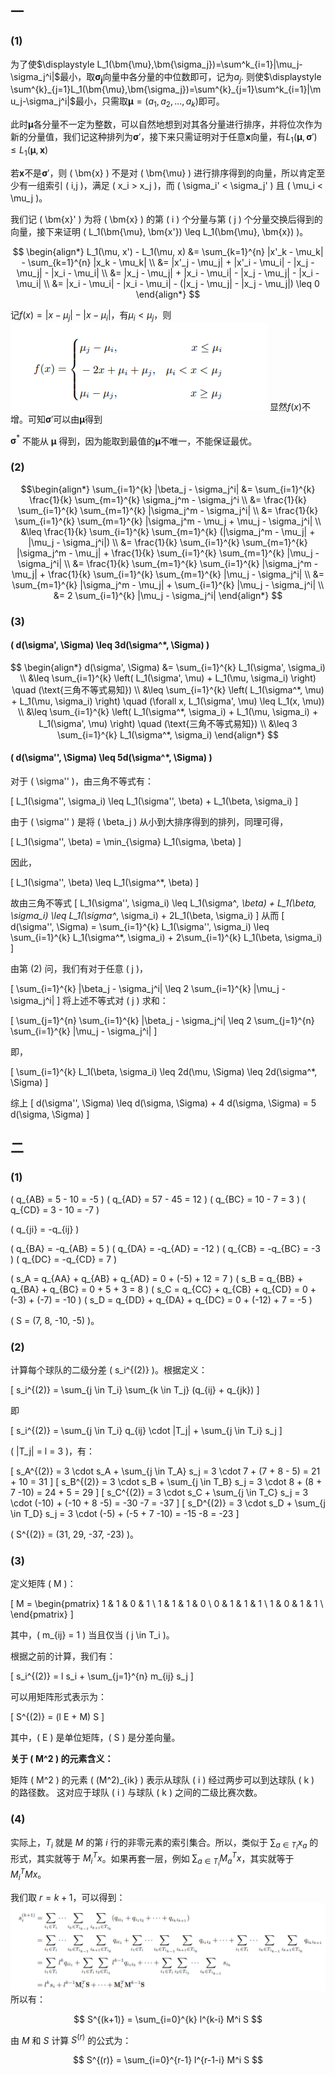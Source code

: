 ## 一
### (1)
为了使$\displaystyle L_1(\bm{\mu},\bm{\sigma_j})=\sum^k_{i=1}|\mu_j-\sigma_j^i|$最小，取$\bm{\sigma_j}$向量中各分量的中位数即可，记为$a_j$.
则使$\displaystyle \sum^{k}_{j=1}L_1(\bm{\mu},\bm{\sigma_j})=\sum^{k}_{j=1}\sum^k_{i=1}|\mu_j-\sigma_j^i|$最小，只需取$\bm{\mu}=(a_1,a_2,...,a_k)$即可。

此时$\bm{\mu}$各分量不一定为整数，可以自然地想到对其各分量进行排序，并将位次作为新的分量值，我们记这种排列为$\bm{\sigma}'$，接下来只需证明对于任意$\bm{x}$向量，有$L_1(\bm{\mu},\bm{\sigma}')\leq L_1(\bm{\mu},\bm{x})$

若$\bm{x}$不是$\bm{\sigma}'$，则 \( \bm{x} \) 不是对 \( \bm{\mu} \) 进行排序得到的向量，所以肯定至少有一组索引 \( i,j \)，满足 \( x_i > x_j \)，而 \( \sigma_i' < \sigma_j' \) 且 \( \mu_i < \mu_j \)。

我们记 \( \bm{x}' \) 为将 \( \bm{x} \) 的第 \( i \) 个分量与第 \( j \) 个分量交换后得到的向量，接下来证明 \( L_1(\bm{\mu}, \bm{x'}) \leq L_1(\bm{\mu}, \bm{x}) \)。

$$
\begin{align*}
    L_1(\mu, x') - L_1(\mu, x) &= \sum_{k=1}^{n} |x'_k - \mu_k| - \sum_{k=1}^{n} |x_k - \mu_k| \\
    &= |x'_j - \mu_j| + |x'_i - \mu_i| - |x_j - \mu_j| - |x_i - \mu_i| \\
    &= |x_j - \mu_j| + |x_i - \mu_i| - |x_j - \mu_j| - |x_i - \mu_i| \\
    &= |x_i - \mu_i| - |x_i - \mu_i| - (|x_j - \mu_j| - |x_j - \mu_j|) \leq 0
\end{align*}
$$

记$f(x)=|x-\mu_j|-|x-\mu_i|$，有$\mu_i<\mu_j$，则
![alt text](image-1.png)
显然$f(x)$不增。可知$\bm{\sigma}'$可以由$\bm{\mu}$得到

$\bm{\sigma}^*$ 不能从 $\bm{\mu}$ 得到，因为能取到最值的$\bm{\mu}$不唯一，不能保证最优。
### (2)
$$\begin{align*}
\sum_{i=1}^{k} |\beta_j - \sigma_j^i| &= \sum_{i=1}^{k} \frac{1}{k} \sum_{m=1}^{k} \sigma_j^m - \sigma_j^i \\
&= \frac{1}{k} \sum_{i=1}^{k} \sum_{m=1}^{k} |\sigma_j^m - \sigma_j^i| \\
&= \frac{1}{k} \sum_{i=1}^{k} \sum_{m=1}^{k} |\sigma_j^m - \mu_j + \mu_j - \sigma_j^i| \\
&\leq \frac{1}{k} \sum_{i=1}^{k} \sum_{m=1}^{k} (|\sigma_j^m - \mu_j| + |\mu_j - \sigma_j^i|) \\
&= \frac{1}{k} \sum_{i=1}^{k} \sum_{m=1}^{k} |\sigma_j^m - \mu_j| + \frac{1}{k} \sum_{i=1}^{k} \sum_{m=1}^{k} |\mu_j - \sigma_j^i| \\
&= \frac{1}{k} \sum_{m=1}^{k} \sum_{i=1}^{k} |\sigma_j^m - \mu_j| + \frac{1}{k} \sum_{i=1}^{k} \sum_{m=1}^{k} |\mu_j - \sigma_j^i| \\
&= \sum_{m=1}^{k} |\sigma_j^m - \mu_j| + \sum_{i=1}^{k} |\mu_j - \sigma_j^i| \\
&= 2 \sum_{i=1}^{k} |\mu_j - \sigma_j^i|
\end{align*}
$$
### (3)
#### \( d(\sigma', \Sigma) \leq 3d(\sigma^*, \Sigma) \)
$$
\begin{align*}
d(\sigma', \Sigma) &= \sum_{i=1}^{k} L_1(\sigma', \sigma_i) \\
&\leq \sum_{i=1}^{k} \left( L_1(\sigma', \mu) + L_1(\mu, \sigma_i) \right) \quad (\text{三角不等式易知}) \\
&\leq \sum_{i=1}^{k} \left( L_1(\sigma^*, \mu) + L_1(\mu, \sigma_i) \right) \quad (\forall x, L_1(\sigma', \mu) \leq L_1(x, \mu)) \\
&\leq \sum_{i=1}^{k} \left( L_1(\sigma^*, \sigma_i) + L_1(\mu, \sigma_i) + L_1(\sigma', \mu) \right) \quad (\text{三角不等式易知}) \\
&\leq 3 \sum_{i=1}^{k} L_1(\sigma^*, \sigma_i)
\end{align*}
$$
#### \( d(\sigma'', \Sigma) \leq 5d(\sigma^*, \Sigma) \)

对于 \( \sigma'' \)，由三角不等式有：

\[
L_1(\sigma'', \sigma_i) \leq L_1(\sigma'', \beta) + L_1(\beta, \sigma_i)
\]

由于 \( \sigma'' \) 是将 \( \beta_j \) 从小到大排序得到的排列，同理可得，

\[
L_1(\sigma'', \beta) = \min_{\sigma} L_1(\sigma, \beta)
\]

因此，

\[
L_1(\sigma'', \beta) \leq L_1(\sigma^*, \beta)
\]

故由三角不等式
\[
L_1(\sigma'', \sigma_i) \leq L_1(\sigma^*, \beta) + L_1(\beta, \sigma_i) \leq L_1(\sigma^*, \sigma_i) + 2L_1(\beta, \sigma_i)
\]
从而
\[
d(\sigma'', \Sigma) = \sum_{i=1}^{k} L_1(\sigma'', \sigma_i) \leq \sum_{i=1}^{k} L_1(\sigma^*, \sigma_i) + 2\sum_{i=1}^{k} L_1(\beta, \sigma_i)
\]

由第 (2) 问，我们有对于任意 \( j \)，

\[
\sum_{i=1}^{k} |\beta_j - \sigma_j^i| \leq 2 \sum_{i=1}^{k} |\mu_j - \sigma_j^i|
\]
将上述不等式对 \( j \) 求和：

\[
\sum_{j=1}^{n} \sum_{i=1}^{k} |\beta_j - \sigma_j^i| \leq 2 \sum_{j=1}^{n} \sum_{i=1}^{k} |\mu_j - \sigma_j^i|
\]

即，

\[
\sum_{i=1}^{k} L_1(\beta, \sigma_i) \leq 2d(\mu, \Sigma) \leq 2d(\sigma^*, \Sigma)
\]

综上
\[
d(\sigma'', \Sigma) \leq d(\sigma, \Sigma) + 4 d(\sigma, \Sigma) = 5 d(\sigma, \Sigma)
\]
<div STYLE="page-break-after: always;"></div> 


## 二
### (1)
\( q_{AB} = 5 - 10 = -5 \)
\( q_{AD} = 57 - 45 = 12 \)
\( q_{BC} = 10 - 7 = 3 \)
\( q_{CD} = 3 - 10 = -7 \)

 \( q_{ji} = -q_{ij} \)

 \( q_{BA} = -q_{AB} = 5 \)
 \( q_{DA} = -q_{AD} = -12 \)
 \( q_{CB} = -q_{BC} = -3 \)
 \( q_{DC} = -q_{CD} = 7 \)

\( s_A = q_{AA} + q_{AB} + q_{AD} = 0 + (-5) + 12 = 7 \)
\( s_B = q_{BB} + q_{BA} + q_{BC} = 0 + 5 + 3 = 8 \)
\( s_C = q_{CC} + q_{CB} + q_{CD} = 0 + (-3) + (-7) = -10 \)
\( s_D = q_{DD} + q_{DA} + q_{DC} = 0 + (-12) + 7 = -5 \)

 \( S = (7, 8, -10, -5) \)。



### (2)

计算每个球队的二级分差 \( s_i^{(2)} \)。根据定义：

\[
s_i^{(2)} = \sum_{j \in T_i} \sum_{k \in T_j} (q_{ij} + q_{jk})
\]

即

\[
s_i^{(2)} = \sum_{j \in T_i} q_{ij} \cdot |T_j| + \sum_{j \in T_i} s_j
\]

 \( |T_j| = l = 3 \)，有：

  \[
  s_A^{(2)} = 3 \cdot s_A + \sum_{j \in T_A} s_j = 3 \cdot 7 + (7 + 8 - 5) = 21 + 10 = 31
  \]
  \[
  s_B^{(2)} = 3 \cdot s_B + \sum_{j \in T_B} s_j = 3 \cdot 8 + (8 + 7 -10) = 24 + 5 = 29
  \]
  \[
  s_C^{(2)} = 3 \cdot s_C + \sum_{j \in T_C} s_j = 3 \cdot (-10) + (-10 + 8 -5) = -30 -7 = -37
  \]
  \[
  s_D^{(2)} = 3 \cdot s_D + \sum_{j \in T_D} s_j = 3 \cdot (-5) + (-5 + 7 -10) = -15 -8 = -23
  \]

 \( S^{(2)} = (31, 29, -37, -23) \)。


### (3)

定义矩阵 \( M \)：

\[
M = \begin{pmatrix}
1 & 1 & 0 & 1 \\
1 & 1 & 1 & 0 \\
0 & 1 & 1 & 1 \\
1 & 0 & 1 & 1 \\
\end{pmatrix}
\]

其中，\( m_{ij} = 1 \) 当且仅当 \( j \in T_i \)。

根据之前的计算，我们有：

\[
s_i^{(2)} = l s_i + \sum_{j=1}^{n} m_{ij} s_j
\]

可以用矩阵形式表示为：

\[
S^{(2)} = (l E + M) S
\]

其中，\( E \) 是单位矩阵，\( S \) 是分差向量。

**关于 \( M^2 \) 的元素含义：**

矩阵 \( M^2 \) 的元素 \( (M^2)_{ik} \) 表示从球队 \( i \) 经过两步可以到达球队 \( k \) 的路径数。
这对应于球队 \( i \) 与球队 \( k \) 之间的二级比赛次数。


### (4)
实际上，$T_i$ 就是 $M$ 的第 $i$ 行的非零元素的索引集合。所以，类似于 $\sum_{a \in T_i} x_a$ 的形式，其实就等于 $M_i^T x$。如果再套一层，例如 $\sum_{a \in T_i} M_a^T x$，其实就等于 $M^T_i M x$。

我们取 $r = k + 1$，可以得到：
![alt text](image.png)
所以有：

$$
S^{(k+1)} = \sum_{i=0}^{k} l^{k-i} M^i S
$$


由 $M$ 和 $S$ 计算 $S^{(r)}$ 的公式为：

$$
S^{(r)} = \sum_{i=0}^{r-1} l^{r-1-i} M^i S
$$

